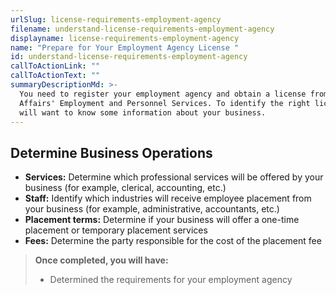 ```yaml
---
urlSlug: license-requirements-employment-agency
filename: understand-license-requirements-employment-agency
displayname: license-requirements-employment-agency
name: "Prepare for Your Employment Agency License "
id: understand-license-requirements-employment-agency
callToActionLink: ""
callToActionText: ""
summaryDescriptionMd: >-
  You need to register your employment agency and obtain a license from the New Jersey Division of Consumer
  Affairs' Employment and Personnel Services. To identify the right license, the representative assisting you
  will want to know some information about your business.
---
```


## Determine Business Operations

- **Services:** Determine which professional services will be offered by your business (for example, clerical, accounting, etc.)
- **Staff:** Identify which industries will receive employee placement from your business (for example, administrative, accountants, etc.)
- **Placement terms:** Determine if your business will offer a one-time placement or temporary placement services
- **Fees:** Determine the party responsible for the cost of the placement fee

> **Once completed, you will have:**
>
> - Determined the requirements for your employment agency
